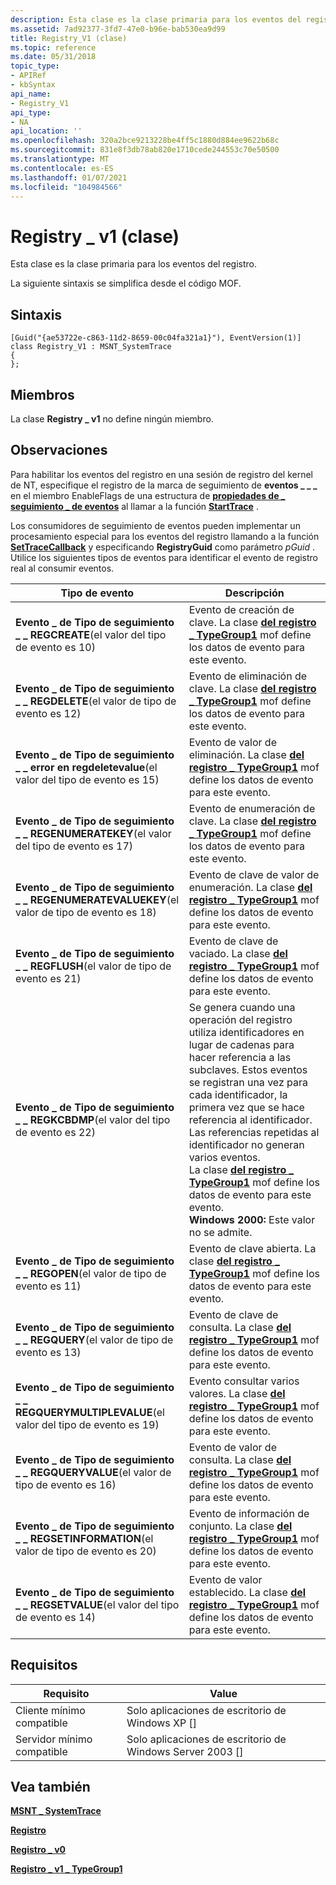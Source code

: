 ```yaml
---
description: Esta clase es la clase primaria para los eventos del registro. La siguiente sintaxis se simplifica desde el código MOF.
ms.assetid: 7ad92377-3fd7-47e0-b96e-bab530ea9d99
title: Registry_V1 (clase)
ms.topic: reference
ms.date: 05/31/2018
topic_type:
- APIRef
- kbSyntax
api_name:
- Registry_V1
api_type:
- NA
api_location: ''
ms.openlocfilehash: 320a2bce9213228be4ff5c1880d884ee9622b68c
ms.sourcegitcommit: 831e8f3db78ab820e1710cede244553c70e50500
ms.translationtype: MT
ms.contentlocale: es-ES
ms.lasthandoff: 01/07/2021
ms.locfileid: "104984566"
---
```

# <a name="registry_v1-class"></a>Registry \_ v1 (clase)

Esta clase es la clase primaria para los eventos del registro.

La siguiente sintaxis se simplifica desde el código MOF.

## <a name="syntax"></a>Sintaxis

``` syntax
[Guid("{ae53722e-c863-11d2-8659-00c04fa321a1}"), EventVersion(1)]
class Registry_V1 : MSNT_SystemTrace
{
};
```

## <a name="members"></a>Miembros

La clase **Registry \_ v1** no define ningún miembro.

## <a name="remarks"></a>Observaciones

Para habilitar los eventos del registro en una sesión de registro del kernel de NT, especifique el registro  de la marca de seguimiento de **eventos \_ \_ \_** en el miembro EnableFlags de una estructura de [**propiedades de \_ seguimiento \_ de eventos**](/windows/win32/api/evntrace/ns-evntrace-event_trace_properties) al llamar a la función [**StartTrace**](/windows/win32/api/evntrace/nf-evntrace-starttracea) .

Los consumidores de seguimiento de eventos pueden implementar un procesamiento especial para los eventos del registro llamando a la función [**SetTraceCallback**](/windows/win32/api/evntrace/nf-evntrace-settracecallback) y especificando **RegistryGuid** como parámetro *pGuid* . Utilice los siguientes tipos de eventos para identificar el evento de registro real al consumir eventos.



| Tipo de evento                                                                       | Descripción                                                                                                                                                                                                                                                                                                                                                                                                                                    |
|----------------------------------------------------------------------------------|------------------------------------------------------------------------------------------------------------------------------------------------------------------------------------------------------------------------------------------------------------------------------------------------------------------------------------------------------------------------------------------------------------------------------------------------|
| **Evento \_ de Tipo de seguimiento \_ \_ REGCREATE**(el valor del tipo de evento es 10)<br/>             | Evento de creación de clave. La clase [**del registro \_ TypeGroup1**](registry-typegroup1.md) mof define los datos de evento para este evento.                                                                                                                                                                                                                                                                                                                     |
| **Evento \_ de Tipo de seguimiento \_ \_ REGDELETE**(el valor de tipo de evento es 12)<br/>             | Evento de eliminación de clave. La clase [**del registro \_ TypeGroup1**](registry-typegroup1.md) mof define los datos de evento para este evento.                                                                                                                                                                                                                                                                                                                     |
| **Evento \_ de Tipo de seguimiento \_ \_ error en regdeletevalue**(el valor del tipo de evento es 15)<br/>        | Evento de valor de eliminación. La clase [**del registro \_ TypeGroup1**](registry-typegroup1.md) mof define los datos de evento para este evento.                                                                                                                                                                                                                                                                                                                   |
| **Evento \_ de Tipo de seguimiento \_ \_ REGENUMERATEKEY**(el valor del tipo de evento es 17)<br/>       | Evento de enumeración de clave. La clase [**del registro \_ TypeGroup1**](registry-typegroup1.md) mof define los datos de evento para este evento.                                                                                                                                                                                                                                                                                                                  |
| **Evento \_ de Tipo de seguimiento \_ \_ REGENUMERATEVALUEKEY**(el valor de tipo de evento es 18)<br/>  | Evento de clave de valor de enumeración. La clase [**del registro \_ TypeGroup1**](registry-typegroup1.md) mof define los datos de evento para este evento.                                                                                                                                                                                                                                                                                                            |
| **Evento \_ de Tipo de seguimiento \_ \_ REGFLUSH**(el valor de tipo de evento es 21)<br/>              | Evento de clave de vaciado. La clase [**del registro \_ TypeGroup1**](registry-typegroup1.md) mof define los datos de evento para este evento.                                                                                                                                                                                                                                                                                                                      |
| **Evento \_ de Tipo de seguimiento \_ \_ REGKCBDMP**(el valor del tipo de evento es 22)<br/>             | Se genera cuando una operación del registro utiliza identificadores en lugar de cadenas para hacer referencia a las subclaves. Estos eventos se registran una vez para cada identificador, la primera vez que se hace referencia al identificador. Las referencias repetidas al identificador no generan varios eventos.<br/> La clase [**del registro \_ TypeGroup1**](registry-typegroup1.md) mof define los datos de evento para este evento.<br/> **Windows 2000:** Este valor no se admite.<br/> |
| **Evento \_ de Tipo de seguimiento \_ \_ REGOPEN**(el valor de tipo de evento es 11)<br/>               | Evento de clave abierta. La clase [**del registro \_ TypeGroup1**](registry-typegroup1.md) mof define los datos de evento para este evento.                                                                                                                                                                                                                                                                                                                       |
| **Evento \_ de Tipo de seguimiento \_ \_ REGQUERY**(el valor de tipo de evento es 13)<br/>              | Evento de clave de consulta. La clase [**del registro \_ TypeGroup1**](registry-typegroup1.md) mof define los datos de evento para este evento.                                                                                                                                                                                                                                                                                                                      |
| **Evento \_ de Tipo de seguimiento \_ \_ REGQUERYMULTIPLEVALUE**(el valor del tipo de evento es 19)<br/> | Evento consultar varios valores. La clase [**del registro \_ TypeGroup1**](registry-typegroup1.md) mof define los datos de evento para este evento.                                                                                                                                                                                                                                                                                                           |
| **Evento \_ de Tipo de seguimiento \_ \_ REGQUERYVALUE**(el valor de tipo de evento es 16)<br/>         | Evento de valor de consulta. La clase [**del registro \_ TypeGroup1**](registry-typegroup1.md) mof define los datos de evento para este evento.                                                                                                                                                                                                                                                                                                                    |
| **Evento \_ de Tipo de seguimiento \_ \_ REGSETINFORMATION**(el valor de tipo de evento es 20)<br/>     | Evento de información de conjunto. La clase [**del registro \_ TypeGroup1**](registry-typegroup1.md) mof define los datos de evento para este evento.                                                                                                                                                                                                                                                                                                                |
| **Evento \_ de Tipo de seguimiento \_ \_ REGSETVALUE**(el valor del tipo de evento es 14)<br/>           | Evento de valor establecido. La clase [**del registro \_ TypeGroup1**](registry-typegroup1.md) mof define los datos de evento para este evento.                                                                                                                                                                                                                                                                                                                      |



 

## <a name="requirements"></a>Requisitos



| Requisito | Value |
|-------------------------------------|------------------------------------------------------|
| Cliente mínimo compatible<br/> | Solo aplicaciones de escritorio de Windows XP \[\]<br/>          |
| Servidor mínimo compatible<br/> | Solo aplicaciones de escritorio de Windows Server 2003 \[\]<br/> |



## <a name="see-also"></a>Vea también

<dl> <dt>

[**MSNT \_ SystemTrace**](msnt-systemtrace.md)
</dt> <dt>

[**Registro**](registry.md)
</dt> <dt>

[**Registro \_ v0**](registry-v0.md)
</dt> <dt>

[**Registro \_ v1 \_ TypeGroup1**](registry-v1-typegroup1.md)
</dt> </dl>

 

 

